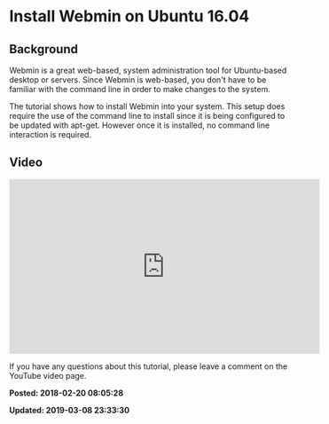 # Install Webmin on Ubuntu 16.04

## Background

Webmin is a great web-based, system administration tool for Ubuntu-based desktop or servers. Since Webmin is web-based, you don't have to be familiar with the command line in order to make changes to the system. 

The tutorial shows how to install Webmin into your system. This setup does require the use of the command line to install since it is being configured to be updated with apt-get. However once it is installed, no command line interaction is required.

## Video

<iframe width="560" height="315" src="https://www.youtube.com/embed/seLM4gbfzeo" frameborder="0" allow="autoplay; encrypted-media" allowfullscreen></iframe>

If you have any questions about this tutorial, please leave a comment on the YouTube video page.

**Posted: 2018-02-20 08:05:28** 

**Updated: 2019-03-08 23:33:30** 

